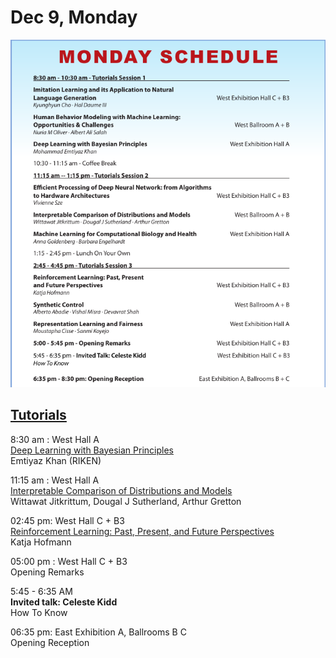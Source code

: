# Dec 9, Monday 

![](pictures/Monday_Day2_Glance.png)

## [Tutorials](https://nips.cc/Conferences/2019/ScheduleMultitrack)

8:30 am : West Hall A\
[Deep Learning with Bayesian Principles](https://nips.cc/Conferences/2019/ScheduleMultitrack?event=13205)\
Emtiyaz Khan (RIKEN)


11:15 am : West Hall A\
[Interpretable Comparison of Distributions and Models](https://nips.cc/Conferences/2019/ScheduleMultitrack?event=13208)\
Wittawat Jitkrittum, Dougal J Sutherland, Arthur Gretton

02:45 pm: West Hall C + B3\
[Reinforcement Learning: Past, Present, and Future Perspectives](https://nips.cc/Conferences/2019/ScheduleMultitrack?event=13211)\
Katja Hofmann

05:00 pm : West Hall C + B3\
Opening Remarks

5:45 - 6:35 AM\
**Invited talk: Celeste Kidd**\
How To Know

06:35 pm: East Exhibition A, Ballrooms B C\
Opening Reception
